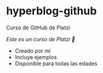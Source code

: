 # hyperblog-github
Curso de GitHub de Platzi

*Este es un curso de Platzi 💙*

* Creado por mí
* Incluye ejemplos
* Disponible para todas las edades